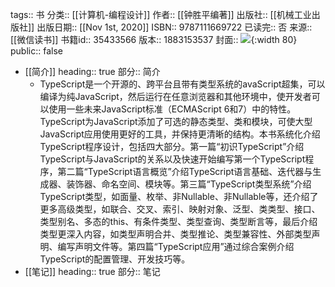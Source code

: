 tags:: 书
分类:: [[计算机-编程设计]]
作者:: [[钟胜平编著]]
出版社:: [[机械工业出版社]]
出版日期:: [[Nov 1st, 2020]]
ISBN:: 9787111669722
已读完:: 否
来源:: [[微信读书]]
书籍id:: 35433566
版本:: 1883153537
封面:: ![](https://cdn.weread.qq.com/weread/cover/75/YueWen_35433566/s_YueWen_35433566.jpg){:width 80}
public:: false

- [[简介]]
  heading:: true
  部分:: 简介
	- TypeScript是一个开源的、跨平台且带有类型系统的avaScript超集，可以编译为纯JavaScript，然后运行在任意浏览器和其他环境中，使开发者可以使用一些未来JavaScript标准（ECMAScript 6和7）中的特性。TypeScript为JavaScript添加了可选的静态类型、类和模块，可使大型JavaScript应用使用更好的工具，并保持更清晰的结构。本书系统化介绍TypeScript程序设计，包括四大部分。第一篇“初识TypeScript”介绍TypeScript与JavaScript的关系以及快速开始编写第一个TypeScript程序，第二篇“TypeScript语言概览”介绍TypeScript语言基础、迭代器与生成器、装饰器、命名空间、模块等。第三篇“TypeScript类型系统”介绍TypeScript类型，如面量、枚举、非Nullable、非Nullable等，还介绍了更多高级类型，如联合、交叉、索引、映射对象、泛型、类类型、接口、类型别名、多态的this、有条件类型、类型查询、类型断言等，最后介绍类型更深入内容，如类型声明合并、类型推论、类型兼容性、外部类型声明、编写声明文件等。第四篇“TypeScript应用”通过综合案例介绍TypeScript的配置管理、开发技巧等。
- [[笔记]]
  heading:: true
  部分:: 笔记